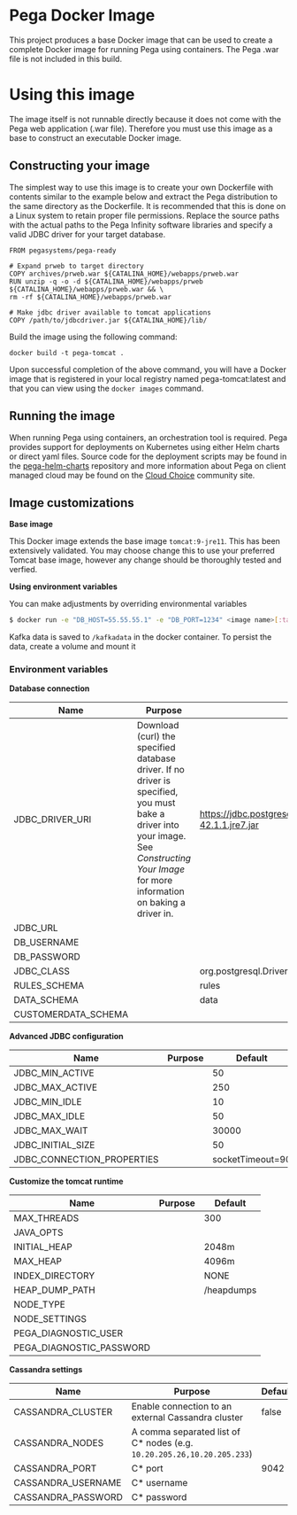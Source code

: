 Pega Docker Image
===========

This project produces a base Docker image that can be used to create a complete Docker image for running Pega using containers.  The Pega .war file is not included in this build.

# Using this image

The image itself is not runnable directly because it does not come with the Pega web application (.war file).  Therefore you must use this image as a base to construct an executable Docker image.

## Constructing your image

The simplest way to use this image is to create your own Dockerfile with contents similar to the example below and extract the Pega distribution to the same directory as the Dockerfile.  It is recommended that this is done on a Linux system to retain proper file permissions.  Replace the source paths with the actual paths to the Pega Infinity software libraries and specify a valid JDBC driver for your target database.

    FROM pegasystems/pega-ready
    
    # Expand prweb to target directory
    COPY archives/prweb.war ${CATALINA_HOME}/webapps/prweb.war
    RUN unzip -q -o -d ${CATALINA_HOME}/webapps/prweb ${CATALINA_HOME}/webapps/prweb.war && \
    rm -rf ${CATALINA_HOME}/webapps/prweb.war

    # Make jdbc driver available to tomcat applications
    COPY /path/to/jdbcdriver.jar ${CATALINA_HOME}/lib/

Build the image using the following command:

    docker build -t pega-tomcat .

Upon successful completion of the above command, you will have a Docker
image that is registered in your local registry named pega-tomcat:latest
and that you can view using the `docker images` command.

## Running the image

When running Pega using containers, an orchestration tool is required.  Pega provides support for deployments on Kubernetes using either Helm charts or direct yaml files.  Source code for the deployment scripts may be found in the [pega-helm-charts](https://github.com/pegasystems/pega-helm-charts) repository and more information about Pega on client managed cloud may be found on the [Cloud Choice](https://community.pega.com/knowledgebase/articles/cloud-choice) community site.

## Image customizations

**Base image**

This Docker image extends the base image `tomcat:9-jre11`. This has been extensively validated. You may choose change this to use your preferred Tomcat base image, however any change should be thoroughly tested and verfied.

**Using environment variables**

You can make adjustments by overriding environmental variables
```bash
$ docker run -e "DB_HOST=55.55.55.1" -e "DB_PORT=1234" <image name>[:tags]
```

Kafka data is saved to `/kafkadata` in the docker container. To persist the data, create a volume and mount it

### Environment variables

**Database connection**

|  Name                        | Purpose                          | Default        |
| ---------------------------- | -------------------------------- | -------------- |
| JDBC_DRIVER_URI              | Download (curl) the specified database driver.  If no driver is specified, you must bake a driver into your image.  See *Constructing Your Image* for more information on baking a driver in. | https://jdbc.postgresql.org/download/postgresql-42.1.1.jre7.jar |
| JDBC_URL                     |                                  |                |
| DB_USERNAME                  |                                  |                |
| DB_PASSWORD                  |                                  |                |
| JDBC_CLASS                   |                                  | org.postgresql.Driver |
| RULES_SCHEMA                 |                                  | rules          |
| DATA_SCHEMA                  |                                  | data           |
| CUSTOMERDATA_SCHEMA          |                                  |                |

**Advanced JDBC configuration**

|  Name                        | Purpose                          | Default        |
| ---------------------------- | -------------------------------- | -------------- |
| JDBC_MIN_ACTIVE              |                                  | 50  |
| JDBC_MAX_ACTIVE              |                                  | 250 |
| JDBC_MIN_IDLE                |                                  | 10 |
| JDBC_MAX_IDLE                |                                  | 50 |
| JDBC_MAX_WAIT                |                                  | 30000 |
| JDBC_INITIAL_SIZE            |                                  | 50 |
| JDBC_CONNECTION_PROPERTIES   |                                  | socketTimeout=90 |

**Customize the tomcat runtime**

|  Name                        | Purpose                          | Default        |
| ---------------------------- | -------------------------------- | -------------- |
| MAX_THREADS                  |                                  | 300 |
| JAVA_OPTS                    |                                  | |
| INITIAL_HEAP                 |                                  | 2048m |
| MAX_HEAP                     |                                  | 4096m |
| INDEX_DIRECTORY              |                                  | NONE |
| HEAP_DUMP_PATH               |                                  | /heapdumps |
| NODE_TYPE                    |                                  | |
| NODE_SETTINGS                |                                  | |
| PEGA_DIAGNOSTIC_USER         |                                  | |
| PEGA_DIAGNOSTIC_PASSWORD     |                                  | |

**Cassandra settings**

|  Name                        | Purpose                          | Default        |
| ---------------------------- | -------------------------------- | -------------- |
| CASSANDRA_CLUSTER            | Enable connection to an external Cassandra cluster | false |
| CASSANDRA_NODES              | A comma separated list of C* nodes (e.g. `10.20.205.26,10.20.205.233`) | |
| CASSANDRA_PORT               | C* port                          | 9042 |
| CASSANDRA_USERNAME           | C* username                      |  |
| CASSANDRA_PASSWORD           | C* password                      |  |

